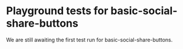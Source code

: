 # Playground tests for basic-social-share-buttons
We are still awaiting the first test run for basic-social-share-buttons.
